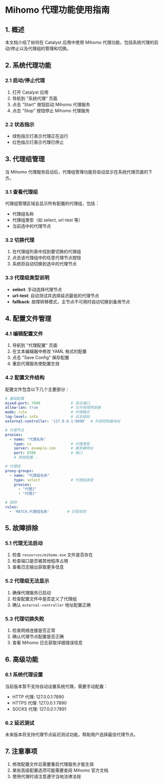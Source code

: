 # Mihomo 代理功能使用指南

## 1. 概述

本文档介绍了如何在 Catalyst 应用中使用 Mihomo 代理功能，包括系统代理的启动/停止以及代理组的管理和切换。

## 2. 系统代理功能

### 2.1 启动/停止代理

1. 打开 Catalyst 应用
2. 导航到 "系统代理" 页面
3. 点击 "Start" 按钮启动 Mihomo 代理服务
4. 点击 "Stop" 按钮停止 Mihomo 代理服务

### 2.2 状态指示

- 绿色指示灯表示代理正在运行
- 红色指示灯表示代理已停止

## 3. 代理组管理

当 Mihomo 代理服务启动后，代理组管理功能将自动显示在系统代理页面的下方。

### 3.1 查看代理组

代理组管理区域会显示所有配置的代理组，包括：
- 代理组名称
- 代理组类型（如 select, url-test 等）
- 当前选中的代理节点

### 3.2 切换代理

1. 在代理组列表中找到要切换的代理组
2. 点击该代理组中的任意代理节点按钮
3. 系统将自动切换到选中的代理节点

### 3.3 代理组类型说明

- **select**: 手动选择代理节点
- **url-test**: 自动测试并选择延迟最低的代理节点
- **fallback**: 故障转移模式，主节点不可用时自动切换到备用节点

## 4. 配置文件管理

### 4.1 编辑配置文件

1. 导航到 "代理配置" 页面
2. 在文本编辑器中修改 YAML 格式的配置
3. 点击 "Save Config" 保存配置
4. 重启代理服务使配置生效

### 4.2 配置文件结构

配置文件包含以下几个主要部分：

```yaml
# 基础配置
mixed-port: 7890              # 混合端口
allow-lan: true               # 允许局域网连接
mode: rule                    # 代理模式
log-level: info               # 日志级别
external-controller: '127.0.0.1:9090'  # 外部控制器地址

# 代理节点
proxies:
  - name: "代理名称"
    type: ss                  # 代理类型
    server: example.com       # 服务器地址
    port: 8388                # 端口
    # 其他配置...

# 代理组
proxy-groups:
  - name: "代理组名称"
    type: select              # 代理组类型
    proxies:
      - "代理1"
      - "代理2"

# 规则
rules:
  - 'MATCH,代理组名称'        # 匹配规则
```

## 5. 故障排除

### 5.1 代理无法启动

1. 检查 `resources/mihomo.exe` 文件是否存在
2. 检查端口是否被其他程序占用
3. 查看日志输出获取更多信息

### 5.2 代理组无法显示

1. 确保代理服务已启动
2. 检查配置文件中是否定义了代理组
3. 确认 `external-controller` 地址配置正确

### 5.3 代理切换失败

1. 检查网络连接是否正常
2. 确认代理节点配置是否正确
3. 查看 Mihomo 日志获取详细错误信息

## 6. 高级功能

### 6.1 系统代理设置

当前版本暂不支持自动设置系统代理，需要手动配置：
- HTTP 代理: 127.0.0.1:7890
- HTTPS 代理: 127.0.0.1:7890
- SOCKS 代理: 127.0.0.1:7891

### 6.2 延迟测试

未来版本将支持代理节点延迟测试功能，帮助用户选择最佳代理节点。

## 7. 注意事项

1. 修改配置文件后需要重启代理服务才能生效
2. 某些高级配置选项可能需要查阅 Mihomo 官方文档
3. 使用代理时请注意遵守当地法律法规